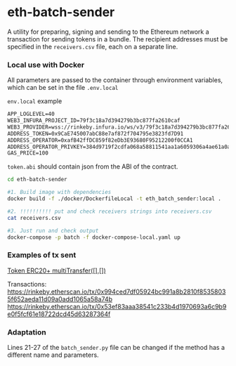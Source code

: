 # eth-batch-sender
A utility for preparing, signing and sending to the Ethereum network a
 transaction for sending tokens in a bundle. The recipient addresses must 
 be specified in the `receivers.csv` file, each on a separate line. 


### Local use with Docker

All parameters are passed to the container through environment variables,
which can be set in the file `.env.local` 

`env.local` example
```txt
APP_LOGLEVEL=40
WEB3_INFURA_PROJECT_ID=79f3c18a7d394279b3bc877fa2610caf
WEB3_PROVIDER=wss://rinkeby.infura.io/ws/v3/79f3c18a7d394279b3bc877fa2610caf
ADDRESS_TOKEN=0x9CaE745007abC88e7af872f704795e3823fd7D91
ADDRESS_OPERATOR=0xafB42ffDC859f82eDb3E93680F95212200f0CCA1
ADDRESS_OPERATOR_PRIVKEY=384d9719f2cdfa068a58811541aa1a6059306a4ae61a0a360ee6443d3f610977
GAS_PRICE=100
```

`token.abi` should contain json from the ABI of the contract.


```bash
cd eth-batch-sender

#1. Build image with dependencies
docker build -f ./docker/DockerfileLocal -t eth_batch_sender:local .

#2. !!!!!!!!!! put and check receivers strings into receivers.csv
cat receivers.csv

#3. Just run and check output
docker-compose -p batch -f docker-compose-local.yaml up
```
### Examples of tx sent
[Token ERC20+ multiTransfer([],[])](https://rinkeby.etherscan.io/address/0x9cae745007abc88e7af872f704795e3823fd7d91#code)  


Transactions:  
https://rinkeby.etherscan.io/tx/0x994ced7df05924bc991a8b2810f85358035f652aeda11d09a0add1065a58a74b  
https://rinkeby.etherscan.io/tx/0x53ef83aaa38541c233b4d1970693a6c9b9e0f5fcf61e18722dcd45d63287364f  

### Adaptation
Lines 21-27 of the `batch_sender.py` file can be changed if the method has a different name and parameters.